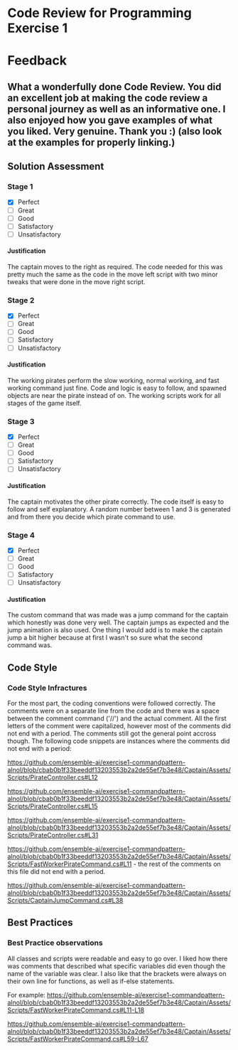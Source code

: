 # Code Review for Programming Exercise 1 #

# Feedback #

What a wonderfully done Code Review. You did an excellent job at making the code review a personal journey as well as an informative one. I also enjoyed how you gave examples of what you liked. Very genuine. Thank you :) (also look at the examples for properly linking.)
---

## Solution Assessment ##

### Stage 1 ###

- [x] Perfect
- [ ] Great
- [ ] Good
- [ ] Satisfactory
- [ ] Unsatisfactory

#### Justification ##### 
The captain moves to the right as required. The code needed for this was pretty much the same as the code in the move left script with two minor tweaks that were done in the move right script.

### Stage 2 ###

- [x] Perfect
- [ ] Great
- [ ] Good
- [ ] Satisfactory
- [ ] Unsatisfactory

#### Justification ##### 
The working pirates perform the slow working, normal working, and fast working command just fine. Code and logic is easy to follow, and spawned objects are near the pirate instead of on. The working scripts work for all stages of the game itself. 

### Stage 3 ###

- [x] Perfect
- [ ] Great
- [ ] Good
- [ ] Satisfactory
- [ ] Unsatisfactory

#### Justification ##### 
The captain motivates the other pirate correctly. The code itself is easy to follow and self explanatory. A random number between 1 and 3 is generated and from there you decide which pirate command to use.

### Stage 4 ###

- [x] Perfect
- [ ] Great
- [ ] Good
- [ ] Satisfactory
- [ ] Unsatisfactory

#### Justification ##### 
The custom command that was made was a jump command for the captain which honestly was done very well. The captain jumps as expected and the jump animation is also used. One thing I would add is to make the captain jump a bit higher because at first I wasn't so sure what the second command was.

## Code Style ##

### Code Style Infractures ###

For the most part, the coding conventions were followed correctly. The comments were on a separate line from the code and there was a space between the comment command ('//') and the actual comment. All the first letters of the comment were capitalized, however most of the comments did not end with a period. The comments still got the general point accross though. The following code snippets are instances where the comments did not end with a period:

https://github.com/ensemble-ai/exercise1-commandpattern-alnol/blob/cbab0b1f33beeddf13203553b2a2de55ef7b3e48/Captain/Assets/Scripts/PirateController.cs#L12

https://github.com/ensemble-ai/exercise1-commandpattern-alnol/blob/cbab0b1f33beeddf13203553b2a2de55ef7b3e48/Captain/Assets/Scripts/PirateController.cs#L15

https://github.com/ensemble-ai/exercise1-commandpattern-alnol/blob/cbab0b1f33beeddf13203553b2a2de55ef7b3e48/Captain/Assets/Scripts/PirateController.cs#L31

https://github.com/ensemble-ai/exercise1-commandpattern-alnol/blob/cbab0b1f33beeddf13203553b2a2de55ef7b3e48/Captain/Assets/Scripts/FastWorkerPirateCommand.cs#L11 - the rest of the comments on this file did not end with a period.

https://github.com/ensemble-ai/exercise1-commandpattern-alnol/blob/cbab0b1f33beeddf13203553b2a2de55ef7b3e48/Captain/Assets/Scripts/CaptainJumpCommand.cs#L38

## Best Practices ##

### Best Practice observations ###

All classes and scripts were readable and easy to go over. I liked how there was comments that described what specific variables did even though the name of the variable was clear. I also like that the brackets were always on their own line for functions, as well as if-else statements.

For example: https://github.com/ensemble-ai/exercise1-commandpattern-alnol/blob/cbab0b1f33beeddf13203553b2a2de55ef7b3e48/Captain/Assets/Scripts/FastWorkerPirateCommand.cs#L11-L18

https://github.com/ensemble-ai/exercise1-commandpattern-alnol/blob/cbab0b1f33beeddf13203553b2a2de55ef7b3e48/Captain/Assets/Scripts/FastWorkerPirateCommand.cs#L59-L67
